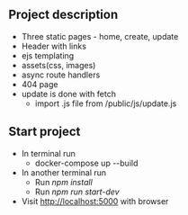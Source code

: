 
## Project description

- Three static pages - home, create, update
- Header with links
- ejs templating
- assets(css, images)
- async route handlers
- 404 page
- update is done with fetch
    - import .js file from /public/js/update.js

## Start project

- In terminal run 
    - docker-compose up --build
- In another terminal run
    - Run *npm install*
    - Run *npm run start-dev*
- Visit [http://localhost:5000](http://localhost:5000) with browser